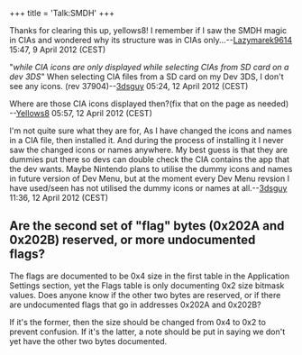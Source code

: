 +++
title = 'Talk:SMDH'
+++

Thanks for clearing this up, yellows8! I remember if I saw the SMDH magic in CIAs and wondered why its structure was in CIAs only...--[Lazymarek9614](User:Lazymarek9614 "wikilink") 15:47, 9 April 2012 (CEST)

"*while CIA icons are only displayed while selecting CIAs from SD card on a dev 3DS*" When selecting CIA files from a SD card on my Dev 3DS, I don't see any icons. (rev 37904)--[3dsguy](User:3dsguy "wikilink") 05:24, 12 April 2012 (CEST)

  
Where are those CIA icons displayed then?(fix that on the page as needed) --[Yellows8](User:Yellows8 "wikilink") 05:57, 12 April 2012 (CEST)

  
I'm not quite sure what they are for, As I have changed the icons and names in a CIA file, then installed it. And during the process of installing it I never saw the changed icons or names anywhere. My best guess is that they are dummies put there so devs can double check the CIA contains the app that the dev wants. Maybe Nintendo plans to utilise the dummy icons and names in future version of Dev Menu, but at the moment every Dev Menu revsion I have used/seen has not utilised the dummy icons or names at all.--[3dsguy](User:3dsguy "wikilink") 11:36, 12 April 2012 (CEST)

## Are the second set of "flag" bytes (0x202A and 0x202B) reserved, or more undocumented flags?

The flags are documented to be 0x4 size in the first table in the Application Settings section, yet the Flags table is only documenting 0x2 size bitmask values. Does anyone know if the other two bytes are reserved, or if there are undocumented flags that go in addresses 0x202A and 0x202B?

If it's the former, then the size should be changed from 0x4 to 0x2 to prevent confusion. If it's the latter, a note should be put in saying we don't yet have the other two bytes documented.
